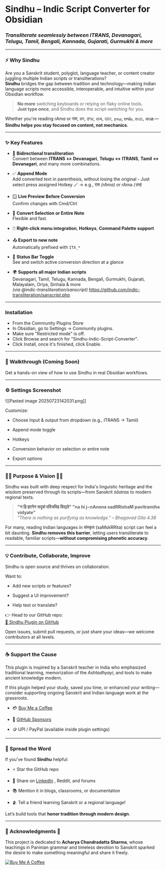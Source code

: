 # Sindhu – Indic Script Converter for Obsidian

### _Transliterate seamlessly between ITRANS, Devanagari, Telugu, Tamil, Bengali, Kannada, Gujarati, Gurmukhi & more_

---

### ⚡ Why Sindhu 

Are you a Sanskrit student, polyglot, language teacher, or content creator juggling multiple Indian scripts or transliterations?  
**Sindhu** bridges the gap between tradition and technology—making Indian language scripts more accessible, interoperable, and intuitive within your Obsidian workflow.

> **No more** switching keyboards or relying on flaky online tools.  
> **Just type once**, and Sindhu does the script-switching for you.

Whether you're reading _rAma_ or राम, রাম, ਰਾਮ, રામ, ରାମ, ராம, రామ, ರಾಮ, രാമ  — **Sindhu helps you stay focused on content, not mechanics**.

---

### ✨ Key Features

- 🔁 **Bidirectional transliteration**  
    Convert between **ITRANS ↔ Devanagari**, **Telugu ↔ ITRANS**, **Tamil ↔ Devanagari**, and many more combinations.
    
- ✅ **Append Mode**  
    Add converted text in parenthesis, without losing the original  - Just select press assigned Hotkey 🪄
    → e.g., राम _(rAma)_ or rAma _(राम)_ 
     
- 🪟 **Live Preview Before Conversion**  
    Confirm changes with Cmd/Ctrl
    
- 📄 **Convert Selection or Entire Note**  
    Flexible and fast.
    
- 🖱️ **Right-click menu integration**, **Hotkeys**, **Command Palette support**
    
- 📤 **Export to new note**  
    Automatically prefixed with `ITX_*`
    
- 📌 **Status Bar Toggle**  
    See and switch active conversion direction at a glance
    
- 🌍 **Supports all major Indian scripts**  
    Devanagari, Tamil, Telugu, Kannada, Bengali, Gurmukhi, Gujarati, Malayalam, Oriya, Sinhala & more  
    _(via @indic-transliteration/sanscript)_ 
    https://github.com/indic-transliteration/sanscript.php
    

---
### Installation
- From the Community Plugins Store
- In Obsidian, go to Settings -> Community plugins.
- Make sure "Restricted mode" is off.
 - Click Browse and search for "Sindhu-Indic-Script-Converter".
- Click Install, once it's finished, click Enable. 

---

### 🎥 Walkthrough (Coming Soon)

Get a hands-on view of how to use Sindhu in real Obsidian workflows.

---

### ⚙️ Settings Screenshot

![[Pasted image 20250723142031.png]]

Customize:

- Choose Input & output from dropdown (e.g., ITRANS → Tamil)
    
- Append mode toggle
    
- Hotkeys 
    
- Conversion behavior on selection or entire note
    
- Export options
    

---

### 🧘‍♂️ Purpose & Vision 🧘‍♂️

Sindhu was built with deep respect for India's linguistic heritage and the wisdom preserved through its scripts—from Sanskrit _śāstras_ to modern regional texts.

> **"न हि ज्ञानेन सदृशं पवित्रमिह विद्यते"
> "na hi j~nAnena sadRRishaM pavitramiha vidyate"**  
> _"There is nothing as purifying as knowledge." – Bhagavad Gita 4.38_

For many, reading Indian languages in संस्कृत (saMskRRita) script can feel a bit daunting. **Sindhu removes this barrier**, letting users transliterate to readable, familiar scripts—**without compromising phonetic accuracy**.

---

### 💡 Contribute, Collaborate, Improve

Sindhu is open source and thrives on collaboration.

Want to:

- Add new scripts or features?
    
- Suggest a UI improvement?
    
- Help test or translate?
    

👉 Head to our GitHub repo:  
[🔗 Sindhu Plugin on GitHub](https://github.com/YOUR_GITHUB_LINK)

Open issues, submit pull requests, or just share your ideas—we welcome contributors at all levels.

---

### ☕ Support the Cause

This plugin is inspired by a Sanskrit teacher in India who emphasized traditional learning, memorization of the _Ashtadhyayi_, and tools to make ancient knowledge modern.

If this plugin helped your study, saved you time, or enhanced your writing—consider supporting ongoing Sanskrit and Indian language work at the grassroots.

- 💳 [Buy Me a Coffee](https://github.com/sponsors/sasiperi?frequency=one-time)
    
- 🧾 [GitHub Sponsors](https://github.com/sponsors/sasiperi?frequency=one-time)
    
- 🪙 UPI / PayPal (available inside plugin settings)
    

---

### 📣 Spread the Word

If you’ve found **Sindhu** helpful:

- ⭐ Star the GitHub repo
    
- 🔗 Share on [LinkedIn](https://www.linkedin.com/company/fourth-quest-llc/about/) , Reddit, and forums
    
- 📚 Mention it in blogs, classrooms, or documentation
    
- 🫂 Tell a friend learning Sanskrit or a regional language!
    

Let’s build tools that **honor tradition through modern design**.

---

### 🙏 Acknowledgments 🙏

This project is dedicated to **Acharya Chandradatta Sharma**, whose teachings in Paninian grammar and timeless devotion to Sanskrit sparked the desire to make something meaningful and share it freely. 

[![Buy Me A Coffee](https://user-images.githubusercontent.com/14358394/115450238-f39e8100-a21b-11eb-89d0-fa4b82cdbce8.png)](https://github.com/sponsors/sasiperi?frequency=one-time)
